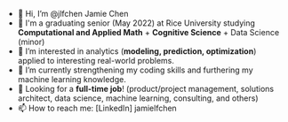 - 👋 Hi, I’m @jlfchen Jamie Chen
- 🏫 I'm a graduating senior (May 2022) at Rice University studying **Computational and Applied Math** + **Cognitive Science** + Data Science (minor)
- 👀 I’m interested in analytics (**modeling, prediction, optimization**) applied to interesting real-world problems. 
- 🌱 I’m currently strengthening my coding skills and furthering my machine learning knowledge.
- 🔎 Looking for a **full-time job**! (product/project management, solutions architect, data science, machine learning, consulting, and others)
- 📫 How to reach me: [LinkedIn] jamielfchen

<!---
jlfchen/jlfchen is a ✨ special ✨ repository because its `README.md` (this file) appears on your GitHub profile.
You can click the Preview link to take a look at your changes.
--->
